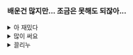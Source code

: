 
### 배운건 많지만... 조금은 못해도 되잖아... 

<details>
  <summary>
  아 재밌다
  </summary>
  <br>
  <code><img height="35" src="https://skills.thijs.gg/icons?i=java&theme=light"></code>
  <code><img height="35" src="https://skills.thijs.gg/icons?i=kotlin&theme=light"></code>
  <code><img height="35" src="https://skills.thijs.gg/icons?i=php&theme=light"></code>
  <code><img height="35" src="https://skills.thijs.gg/icons?i=mysql&theme=light"></code>
</details>

<details>
  <summary>
  많이 써요
  </summary>
  <br>
  <code><img height="35" src="https://skills.thijs.gg/icons?i=eclipse&theme=light"></code>
  <code><img height="35" src="https://skills.thijs.gg/icons?i=vscode&theme=light"></code>
  <code><img height="35" src="https://skills.thijs.gg/icons?i=androidstudio&theme=light"></code>
  <code><img height="35" src="https://skills.thijs.gg/icons?i=github&theme=light"></code>
</details>

<details>
  <summary>
  끌리누
  </summary>
  <br>
  <code><img height="35" src="https://skills.thijs.gg/icons?i=spring&theme=light"></code>
  <code><img height="35" src="https://skills.thijs.gg/icons?i=django&theme=light"></code>
  <code><img height="35" src="https://skills.thijs.gg/icons?i=go&theme=light"></code>
</details>
